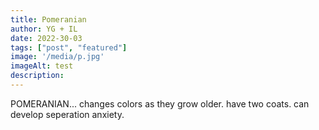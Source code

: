 ```yaml
---
title: Pomeranian
author: YG + IL
date: 2022-30-03
tags: ["post", "featured"]
image: '/media/p.jpg'
imageAlt: test
description: 
---
```


POMERANIAN...
changes colors as they grow older. 
have two coats.
can develop seperation anxiety.